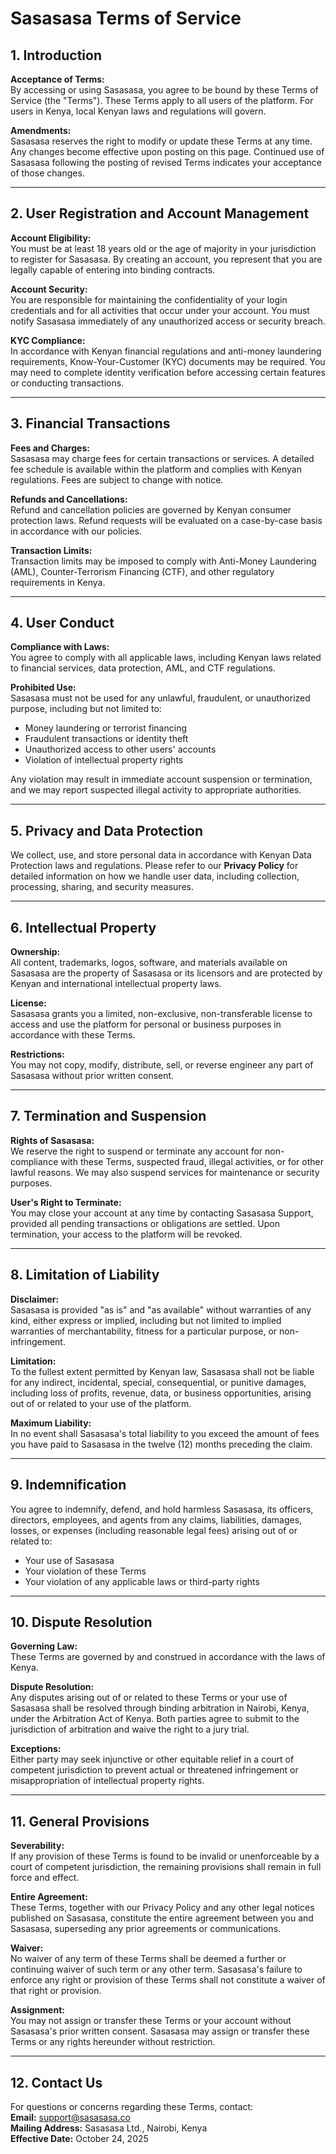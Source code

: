 # Sasasasa Terms of Service

## 1. Introduction

**Acceptance of Terms:**  
By accessing or using Sasasasa, you agree to be bound by these Terms of Service (the "Terms"). These Terms apply to all users of the platform. For users in Kenya, local Kenyan laws and regulations will govern.

**Amendments:**  
Sasasasa reserves the right to modify or update these Terms at any time. Any changes become effective upon posting on this page. Continued use of Sasasasa following the posting of revised Terms indicates your acceptance of those changes.

---

## 2. User Registration and Account Management

**Account Eligibility:**  
You must be at least 18 years old or the age of majority in your jurisdiction to register for Sasasasa. By creating an account, you represent that you are legally capable of entering into binding contracts.

**Account Security:**  
You are responsible for maintaining the confidentiality of your login credentials and for all activities that occur under your account. You must notify Sasasasa immediately of any unauthorized access or security breach.

**KYC Compliance:**  
In accordance with Kenyan financial regulations and anti-money laundering requirements, Know-Your-Customer (KYC) documents may be required. You may need to complete identity verification before accessing certain features or conducting transactions.

***

## 3. Financial Transactions

**Fees and Charges:**  
Sasasasa may charge fees for certain transactions or services. A detailed fee schedule is available within the platform and complies with Kenyan regulations. Fees are subject to change with notice.

**Refunds and Cancellations:**  
Refund and cancellation policies are governed by Kenyan consumer protection laws. Refund requests will be evaluated on a case-by-case basis in accordance with our policies.

**Transaction Limits:**  
Transaction limits may be imposed to comply with Anti-Money Laundering (AML), Counter-Terrorism Financing (CTF), and other regulatory requirements in Kenya.

***

## 4. User Conduct

**Compliance with Laws:**  
You agree to comply with all applicable laws, including Kenyan laws related to financial services, data protection, AML, and CTF regulations.

**Prohibited Use:**  
Sasasasa must not be used for any unlawful, fraudulent, or unauthorized purpose, including but not limited to:
- Money laundering or terrorist financing
- Fraudulent transactions or identity theft
- Unauthorized access to other users' accounts
- Violation of intellectual property rights

Any violation may result in immediate account suspension or termination, and we may report suspected illegal activity to appropriate authorities.

***

## 5. Privacy and Data Protection

We collect, use, and store personal data in accordance with Kenyan Data Protection laws and regulations. Please refer to our **Privacy Policy** for detailed information on how we handle user data, including collection, processing, sharing, and security measures.

***

## 6. Intellectual Property

**Ownership:**  
All content, trademarks, logos, software, and materials available on Sasasasa are the property of Sasasasa or its licensors and are protected by Kenyan and international intellectual property laws.

**License:**  
Sasasasa grants you a limited, non-exclusive, non-transferable license to access and use the platform for personal or business purposes in accordance with these Terms.

**Restrictions:**  
You may not copy, modify, distribute, sell, or reverse engineer any part of Sasasasa without prior written consent.

***

## 7. Termination and Suspension

**Rights of Sasasasa:**  
We reserve the right to suspend or terminate any account for non-compliance with these Terms, suspected fraud, illegal activities, or for other lawful reasons. We may also suspend services for maintenance or security purposes.

**User's Right to Terminate:**  
You may close your account at any time by contacting Sasasasa Support, provided all pending transactions or obligations are settled. Upon termination, your access to the platform will be revoked.

***

## 8. Limitation of Liability

**Disclaimer:**  
Sasasasa is provided "as is" and "as available" without warranties of any kind, either express or implied, including but not limited to implied warranties of merchantability, fitness for a particular purpose, or non-infringement.

**Limitation:**  
To the fullest extent permitted by Kenyan law, Sasasasa shall not be liable for any indirect, incidental, special, consequential, or punitive damages, including loss of profits, revenue, data, or business opportunities, arising out of or related to your use of the platform.

**Maximum Liability:**  
In no event shall Sasasasa's total liability to you exceed the amount of fees you have paid to Sasasasa in the twelve (12) months preceding the claim.

***

## 9. Indemnification

You agree to indemnify, defend, and hold harmless Sasasasa, its officers, directors, employees, and agents from any claims, liabilities, damages, losses, or expenses (including reasonable legal fees) arising out of or related to:
- Your use of Sasasasa
- Your violation of these Terms
- Your violation of any applicable laws or third-party rights

***

## 10. Dispute Resolution

**Governing Law:**  
These Terms are governed by and construed in accordance with the laws of Kenya.

**Dispute Resolution:**  
Any disputes arising out of or related to these Terms or your use of Sasasasa shall be resolved through binding arbitration in Nairobi, Kenya, under the Arbitration Act of Kenya. Both parties agree to submit to the jurisdiction of arbitration and waive the right to a jury trial.

**Exceptions:**  
Either party may seek injunctive or other equitable relief in a court of competent jurisdiction to prevent actual or threatened infringement or misappropriation of intellectual property rights.

***

## 11. General Provisions

**Severability:**  
If any provision of these Terms is found to be invalid or unenforceable by a court of competent jurisdiction, the remaining provisions shall remain in full force and effect.

**Entire Agreement:**  
These Terms, together with our Privacy Policy and any other legal notices published on Sasasasa, constitute the entire agreement between you and Sasasasa, superseding any prior agreements or communications.

**Waiver:**  
No waiver of any term of these Terms shall be deemed a further or continuing waiver of such term or any other term. Sasasasa's failure to enforce any right or provision of these Terms shall not constitute a waiver of that right or provision.

**Assignment:**  
You may not assign or transfer these Terms or your account without Sasasasa's prior written consent. Sasasasa may assign or transfer these Terms or any rights hereunder without restriction.

***

## 12. Contact Us

For questions or concerns regarding these Terms, contact:  
**Email:** support@sasasasa.co  
**Mailing Address:** Sasasasa Ltd., Nairobi, Kenya  
**Effective Date:** October 24, 2025